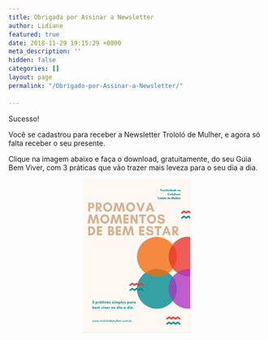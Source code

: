 ```yaml
---
title: Obrigada por Assinar a Newsletter
author: Lidiane
featured: true
date: 2018-11-29 19:15:29 +0000
meta_description: ''
hidden: false
categories: []
layout: page
permalink: "/Obrigado-por-Assinar-a-Newsletter/"

---
```

Sucesso!

Você se cadastrou para receber a Newsletter Trololó de Mulher, e agora só falta receber o seu presente.

Clique na imagem abaixo e faça o download, gratuitamente, do seu Guia Bem Viver, com 3 práticas que vão trazer mais leveza para o seu dia a dia.

<p align="center">
    <a href="/uploads/PDFs/TROLOLO DE MULHER - GUIA BEM VIVER.pdf"  title="Guia Bem Viver - Baixe agora"><img src="/uploads/Capa-Ebook-Guia-Bem-Viver.png" alt="Guia Bem Viver - Baixe agora"  /></a>
</p>
